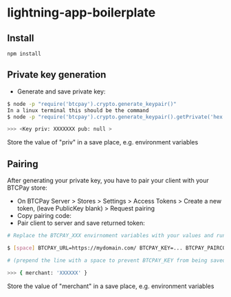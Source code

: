 # lightning-app-boilerplate

## Install
```shell
npm install
```

## Private key generation
* Generate and save private key:
```bash
$ node -p "require('btcpay').crypto.generate_keypair()"
In a linux terminal this should be the command
$ node -p "require('btcpay').crypto.generate_keypair().getPrivate('hex')"

>>> <Key priv: XXXXXXX pub: null >
```

Store the value of "priv" in a save place, e.g. environment variables

## Pairing

After generating your private key, you have to pair your client with your BTCPay store:

* On BTCPay Server > Stores > Settings > Access Tokens > Create a new token, (leave PublicKey blank) > Request pairing
* Copy pairing code:
* Pair client to server and save returned token:

```bash
# Replace the BTCPAY_XXX envirnoment variables with your values and run:

$ [space] BTCPAY_URL=https://mydomain.com/ BTCPAY_KEY=... BTCPAY_PAIRCODE=... node -e "const btcpay=require('btcpay'); new btcpay.BTCPayClient(process.env.BTCPAY_URL, btcpay.crypto.load_keypair(Buffer.from(process.env.BTCPAY_KEY, 'hex'))).pair_client(process.env.BTCPAY_PAIRCODE).then(console.log).catch(console.error)"

# (prepend the line with a space to prevent BTCPAY_KEY from being saved to your bash history)

>>> { merchant: 'XXXXXX' }
```

Store the value of "merchant" in a save place, e.g. environment variables

